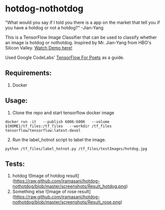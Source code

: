 # hotdog-nothotdog
"What would you say if I told you there is a app on the market that tell you if you have a hotdog or not a hotdog?"  -Jian-Yang

This is a TensorFlow Image Classifier that can be used to classify whether an image is hotdog or nothotdog. Inspired by Mr. Jian-Yang from HBO's Silicon Valley. [Watch Demo here!](https://www.youtube.com/watch?v=ACmydtFDTGs)

Used Google CodeLabs' [TensorFlow For Poets](https://codelabs.developers.google.com/codelabs/tensorflow-for-poets/#0) as a guide. 

## Requirements:
  1. Docker
  
## Usage:
  1. Clone the repo and start tensorflow docker image
  ```
  docker run -it   --publish 6006:6006   --volume ${HOME}/tf_files:/tf_files   --workdir /tf_files   tensorflow/tensorflow:latest-devel
  ```
  2. Run the label_hotnot script to label the image. 
 ```
 python /tf_files/label_hotnot.py /tf_files/testImages/hotdog.jpg
 ```
 ## Tests:
 1. hotdog
 ![Image of hotdog result]
 (https://raw.github.com/jramasani/hotdog-nothotdog/blob/master/screenshots/Result_hotdog.png)
 2. Something else
 ![Image of rose result]
 (https://raw.github.com/jramasani/hotdog-nothotdog/blob/master/screenshots/Result_rose.png)
 
 
 
          

  
